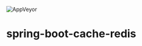 ![AppVeyor](https://img.shields.io/appveyor/build/brunordg/https://img.shields.io/appveyor/build/brunordg/spring-boot-cache-redis?style=plastic)

# spring-boot-cache-redis
